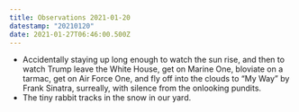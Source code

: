 ```yaml
---
title: Observations 2021-01-20
datestamp: "20210120"
date: 2021-01-27T06:46:00.500Z
---
```

- Accidentally staying up long enough to watch the sun rise, and then to watch Trump leave the White House, get on Marine One, bloviate on a tarmac, get on Air Force One, and fly off into the clouds to “My Way” by Frank Sinatra, surreally, with silence from the onlooking pundits.
- The tiny rabbit tracks in the snow in our yard.